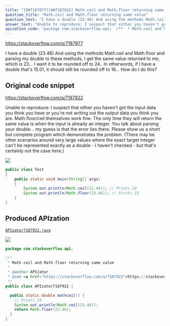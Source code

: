 ```yaml
---
title: "[Q#7187877][A#7187922] Math.ceil and Math.floor returning same value"
question_title: "Math.ceil and Math.floor returning same value"
question_text: "I have a double (23.46) And using the methods Math.ceil and Math.floor and parsing my double to these methods, I get the same value returned to me, which is 23... I want it to be rounded off to 24.. In otherwords, if I have a double that's 15.01, it should still be rounded off to 16... How do I do this?"
answer_text: "Unable to reproduce: I suspect that either you haven't got the input data you think you have or you're not writing out the output data you think you are. Math.floor/ceil themselves work fine. The only time they will return the same value is when the input is already an integer. You talk about parsing your double... my guess is that the error lies there. Please show us a short but complete program which demonstrates the problem. (There may be other scenarios around very large values where the exact target integer can't be represented exactly as a double - I haven't checked - but that's certainly not the case here.)"
apization_code: "package com.stackoverflow.api;  /**  * Math.ceil and Math.floor returning same value  *  * @author APIzator  * @see <a href=\"https://stackoverflow.com/a/7187922\">https://stackoverflow.com/a/7187922</a>  */ public class APIzator7187922 {    public static double mathceil() {     // Prints 24     System.out.println(Math.ceil(23.46));     return Math.floor(23.46);   } }"
---
```


https://stackoverflow.com/q/7187877

I have a double (23.46)
And using the methods Math.ceil and Math.floor and parsing my double to these methods, I get the same value returned to me, which is 23...
I want it to be rounded off to 24.. In otherwords, if I have a double that&#x27;s 15.01, it should still be rounded off to 16... How do I do this?



## Original code snippet

https://stackoverflow.com/a/7187922

Unable to reproduce:
I suspect that either you haven&#x27;t got the input data you think you have or you&#x27;re not writing out the output data you think you are. Math.floor/ceil themselves work fine. The only time they will return the same value is when the input is already an integer. You talk about parsing your double... my guess is that the error lies there. Please show us a short but complete program which demonstrates the problem.
(There may be other scenarios around very large values where the exact target integer can&#x27;t be represented exactly as a double - I haven&#x27;t checked - but that&#x27;s certainly not the case here.)

<div class="code-logo"><img src="/stackoverflow.png" /></div>

```java
public class Test
{
    public static void main(String[] args)
    {
        System.out.println(Math.ceil(23.46)); // Prints 24
        System.out.println(Math.floor(23.46)); // Prints 23
    }
}
```

## Produced APIzation

[`APIzator7187922.java`](https://github.com/pasqualesalza/apization-temp/raw/main/data/search/APIzator7187922.java)

<div class="code-logo"><img src="/apizator.png" /></div>

```java
package com.stackoverflow.api;

/**
 * Math.ceil and Math.floor returning same value
 *
 * @author APIzator
 * @see <a href="https://stackoverflow.com/a/7187922">https://stackoverflow.com/a/7187922</a>
 */
public class APIzator7187922 {

  public static double mathceil() {
    // Prints 24
    System.out.println(Math.ceil(23.46));
    return Math.floor(23.46);
  }
}

```